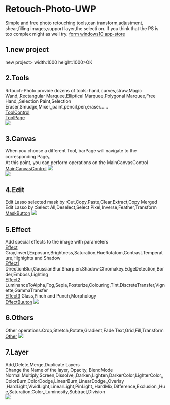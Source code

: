 # Retouch-Photo-UWP
Simple and free photo retouching tools,can transform,adjustment, shear,filling images,support layer,the selecti on. If you think that the PS is too complex might as well try.
[form windows10 app-store](https://www.microsoft.com/store/productId/9N2SVF2769GH)   

## 1.new project
new project> width:1000 height:1000>OK
  

## 2.Tools
Rrtouch-Photo provide dozens of tools: hand,curves,straw,Magic Wand,,Rectangular Marquee,Elliptical Marquee,Polygonal Marquee,Free Hand,,Selection Paint,Selection Eraser,Smudge,Mixer,,paint,pencil,pen,eraser......<br> 
[ToolControl](https://github.com/ysdy44/Retouch-Photo-UWP/blob/master/%E4%BF%AE%E5%9B%BE/Control/ToolControl.xaml)   <br> 
[ToolPage](https://github.com/ysdy44/Retouch-Photo-UWP/tree/master/%E4%BF%AE%E5%9B%BE/BarPage/ToolPage)  
![](https://github.com/ysdy44/Retouch-Photo-UWP/blob/master/Screenshot/001.PNG)  


## 3.Canvas
When you choose a different Tool, barPage will navigate to the corresponding Page。<br> 
At this point, you can perform operations on the MainCanvasControl<br> 
[MainCanvasControl](https://github.com/ysdy44/Retouch-Photo-UWP/blob/master/%E4%BF%AE%E5%9B%BE/Control/MainCanvasControl.xaml)
![](https://github.com/ysdy44/Retouch-Photo-UWP/blob/master/Screenshot/002.PNG)  
![](https://github.com/ysdy44/Retouch-Photo-UWP/blob/master/Screenshot/003.PNG)  


## 4.Edit
Edit Lasso selected mask by :Cut,Copy,Paste,Clear,Extract,Copy Merged<br> 
Edit Lasso by :Select All,Deselect,Select Pixel,Inverse,Feather,Transform <br> 
[MaskButton](https://github.com/ysdy44/Retouch-Photo-UWP/blob/master/%E4%BF%AE%E5%9B%BE/Control/MaskButton.xaml)
![](https://github.com/ysdy44/Retouch-Photo-UWP/blob/master/Screenshot/004.PNG)  

## 5.Effect
Add special effects to the image with parameters<br> 
[Effect](https://github.com/ysdy44/Retouch-Photo-UWP/tree/master/%E4%BF%AE%E5%9B%BE/BarPage/EffectPage)
Gray,Invert,Exposure,Brightness,Saturation,HueRotatom,Contrast.Temperature,Highights and Shadow<br> 
[Effect1](https://github.com/ysdy44/Retouch-Photo-UWP/tree/master/%E4%BF%AE%E5%9B%BE/BarPage/EffectPage1)
DirectionBlur,GaussianBlur.Sharp.en.Shadow.Chromakey.EdgeDetection,Border,Emboss,Lighting<br> 
[Effect2](https://github.com/ysdy44/Retouch-Photo-UWP/tree/master/%E4%BF%AE%E5%9B%BE/BarPage/EffectPage2)
LuminanceToAlpha,Fog,Sepia,Posterize,Colouring,Tint,DiscreteTransfer,Vignette,GammaTransfer<br> 
[Effect3](https://github.com/ysdy44/Retouch-Photo-UWP/tree/master/%E4%BF%AE%E5%9B%BE/BarPage/EffectPage3)
Glass,Pinch and Punch,Morphology<br> 
[EffectBuuton](https://github.com/ysdy44/Retouch-Photo-UWP/blob/master/%E4%BF%AE%E5%9B%BE/Control/EffectBuuton.xaml)
![](https://github.com/ysdy44/Retouch-Photo-UWP/blob/master/Screenshot/005.PNG)  


## 6.Others
Other operations:Crop,Stretch,Rotate,Gradient,Fade
Text,Grid,Fill,Transform<br> 
[Other](https://github.com/ysdy44/Retouch-Photo-UWP/blob/master/%E4%BF%AE%E5%9B%BE/Control/OtherButton.xaml)
![](https://github.com/ysdy44/Retouch-Photo-UWP/blob/master/Screenshots/006.PNG)  

## 7.Layer
Add,Delete,Merge,Duplicate Layers<br> 
Change the Name of the layer, Opacity, BlendMode<br> 
Normal,Multiply,Screen,Dissolve,,Darken,Lighten,DarkerColor,LighterColor,,ColorBurn,ColorDodge,LinearBurn,LinearDodge,,Overlay ,HardLight,VividLight,LinearLight,PinLight,,HardMix,Difference,Exclusion,,Hue,Saturation,Color,,Luminosity,Subtract,Division<br> 
![](https://github.com/ysdy44/Retouch-Photo-UWP/blob/master/Screenshot/007.PNG)  



